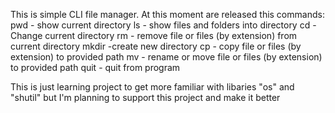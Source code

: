 This is simple CLI file manager. 
At this moment are released this commands:
    pwd - show current directory
    ls - show files and folders into directory 
    cd - Change current directory
    rm - remove file or files (by extension) from current directory
    mkdir -create new directory
    cp - copy file or files (by extension) to provided path
    mv - rename or move file or files (by extension) to provided path
    quit - quit from program

This is just learning project to get more familiar with libaries "os" and "shutil" 
but I'm planning to support this project and make it better
